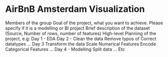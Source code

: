 # AirBnB Amsterdam Visualization

Members of the group 
Goal of the project, what you want to achieve. Please specify if it is a modelling or BI project
Brief description of the dataset (Source, Number of rows, number of features)
High-level Planning of the project, e.g:
Day 1 - EDA
Day 2 - Clean the data
Remove typos of
Correct datatypes
...
Day 3
Transform the data
Scale Numerical Features
Encode Categorical Features
...
Day 4 - Modelling
Split data
...
Etc
